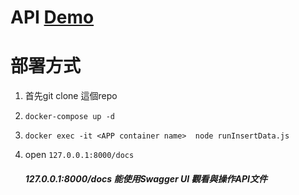 # API [Demo](https://getonthecar.com/docs)

# 部署方式

1. 首先git clone 這個repo

2. `docker-compose up -d`
3. `docker exec -it <APP container name>  node runInsertData.js` 
4. open `127.0.0.1:8000/docs`
    ##### 127.0.0.1:8000/docs 能使用Swagger UI 觀看與操作API文件
